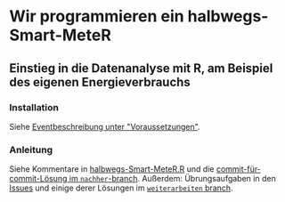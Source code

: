 # Wir programmieren ein halbwegs-Smart-MeteR

## Einstieg in die Datenanalyse mit R, am Beispiel des eigenen Energieverbrauchs

### Installation

Siehe [Eventbeschreibung unter "Voraussetzungen"](https://fahrplan.bits-und-baeume.org/events/177.html).

### Anleitung

Siehe Kommentare in [halbwegs-Smart-MeteR.R](halbwegs-Smart-MeteR.R) und die [commit-für-commit-Lösung im `nachher`-branch](https://github.com/katrinleinweber/Halbwegs-Smart-MeteR/compare/nachher).
Außerdem: Übrungsaufgaben in den [Issues](https://github.com/katrinleinweber/Halbwegs-Smart-MeteR/issues?q=is%3Aissue+is%3Aopen+sort%3Aupdated-desc) und einige derer Lösungen im [`weiterarbeiten` branch](https://github.com/katrinleinweber/Halbwegs-Smart-MeteR/compare/nachher...weiterarbeiten).
